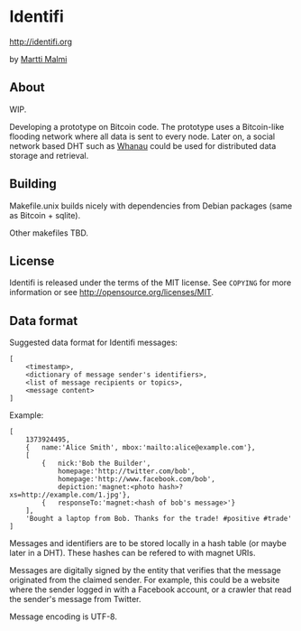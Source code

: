 Identifi
========

http://identifi.org

by [Martti Malmi](http://github.com/mmalmi)

About
-----

WIP. 

Developing a prototype on Bitcoin code. The prototype uses a Bitcoin-like flooding network where all data is sent to every node. Later on, a social network based DHT such as [Whanau](http://pdos.csail.mit.edu/papers/whanau-nsdi10-abstract.html) could be used for distributed data storage and retrieval.

Building
--------

Makefile.unix builds nicely with dependencies from Debian packages (same as Bitcoin + sqlite).

Other makefiles TBD.

License
-------

Identifi is released under the terms of the MIT license. See `COPYING` for more information or see http://opensource.org/licenses/MIT.

Data format
-----------

Suggested data format for Identifi messages:

	[
		<timestamp>,
		<dictionary of message sender's identifiers>,
		<list of message recipients or topics>,
		<message content>
	]

Example:

    [
    	1373924495,
	    { 	name:'Alice Smith', mbox:'mailto:alice@example.com'},
		[
	    	{ 	nick:'Bob the Builder',
	    		homepage:'http://twitter.com/bob',
	    		homepage:'http://www.facebook.com/bob',
	    		depiction:'magnet:<photo hash>?xs=http://example.com/1.jpg'},
	    	{	responseTo:'magnet:<hash of bob's message>'}
		],
    	'Bought a laptop from Bob. Thanks for the trade! #positive #trade'
	]

Messages and identifiers are to be stored locally in a hash table (or maybe later in a DHT). These hashes can be refered to with magnet URIs.

Messages are digitally signed by the entity that verifies that the message originated from the claimed sender. For example, this could be a website where the sender logged in with a Facebook account, or a crawler that read the sender's message from Twitter.

Message encoding is UTF-8.